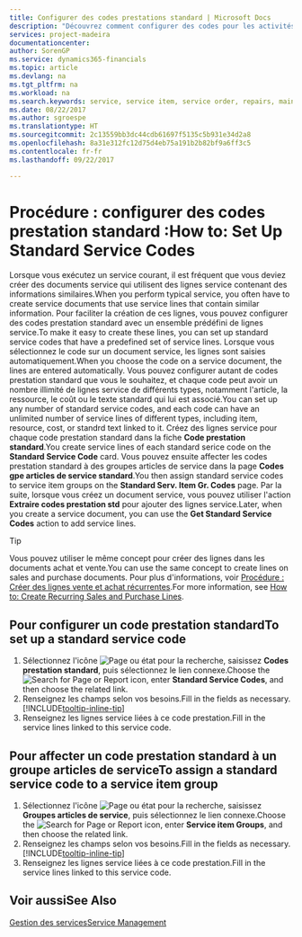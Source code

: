 ```yaml
---
title: Configurer des codes prestations standard | Microsoft Docs
description: "Découvrez comment configurer des codes pour les activités de service que vous effectuez souvent."
services: project-madeira
documentationcenter: 
author: SorenGP
ms.service: dynamics365-financials
ms.topic: article
ms.devlang: na
ms.tgt_pltfrm: na
ms.workload: na
ms.search.keywords: service, service item, service order, repairs, maintenance
ms.date: 08/22/2017
ms.author: sgroespe
ms.translationtype: HT
ms.sourcegitcommit: 2c13559bb3dc44cdb61697f5135c5b931e34d2a8
ms.openlocfilehash: 8a31e312fc12d75d4eb75a191b2b82bf9a6ff3c5
ms.contentlocale: fr-fr
ms.lasthandoff: 09/22/2017

---
```


# <a name="how-to-set-up-standard-service-codes"></a><span data-ttu-id="dde3c-103">Procédure : configurer des codes prestation standard :</span><span class="sxs-lookup"><span data-stu-id="dde3c-103">How to: Set Up Standard Service Codes</span></span>
<span data-ttu-id="dde3c-104">Lorsque vous exécutez un service courant, il est fréquent que vous deviez créer des documents service qui utilisent des lignes service contenant des informations similaires.</span><span class="sxs-lookup"><span data-stu-id="dde3c-104">When you perform typical service, you often have to create service documents that use service lines that contain similar information.</span></span> <span data-ttu-id="dde3c-105">Pour faciliter la création de ces lignes, vous pouvez configurer des codes prestation standard avec un ensemble prédéfini de lignes service.</span><span class="sxs-lookup"><span data-stu-id="dde3c-105">To make it easy to create these lines, you can set up standard service codes that have a predefined set of service lines.</span></span> <span data-ttu-id="dde3c-106">Lorsque vous sélectionnez le code sur un document service, les lignes sont saisies automatiquement.</span><span class="sxs-lookup"><span data-stu-id="dde3c-106">When you choose the code on a service document, the lines are entered automatically.</span></span> <span data-ttu-id="dde3c-107">Vous pouvez configurer autant de codes prestation standard que vous le souhaitez, et chaque code peut avoir un nombre illimité de lignes service de différents types, notamment l'article, la ressource, le coût ou le texte standard qui lui est associé.</span><span class="sxs-lookup"><span data-stu-id="dde3c-107">You can set up any number of standard service codes, and each code can have an unlimited number of service lines of different types, including item, resource, cost, or standrd text linked to it.</span></span> <span data-ttu-id="dde3c-108">Créez des lignes service pour chaque code prestation standard dans la fiche **Code prestation standard**.</span><span class="sxs-lookup"><span data-stu-id="dde3c-108">You create service lines of each standard serice code on the **Standard Service Code** card.</span></span> <span data-ttu-id="dde3c-109">Vous pouvez ensuite affecter les codes prestation standard à des groupes articles de service dans la page **Codes gpe articles de service standard**.</span><span class="sxs-lookup"><span data-stu-id="dde3c-109">You then assign standard service codes to service item groups on the **Standard Serv. Item Gr. Codes** page.</span></span> <span data-ttu-id="dde3c-110">Par la suite, lorsque vous créez un document service, vous pouvez utiliser l'action **Extraire codes prestation std** pour ajouter des lignes service.</span><span class="sxs-lookup"><span data-stu-id="dde3c-110">Later, when you create a service document, you can use the **Get Standard Service Codes** action to add service lines.</span></span>  
  
> [!Tip]
>  <span data-ttu-id="dde3c-111">Vous pouvez utiliser le même concept pour créer des lignes dans les documents achat et vente.</span><span class="sxs-lookup"><span data-stu-id="dde3c-111">You can use the same concept to create lines on sales and purchase documents.</span></span> <span data-ttu-id="dde3c-112">Pour plus d'informations, voir [Procédure : Créer des lignes vente et achat récurrentes](sales-how-work-standard-lines.md).</span><span class="sxs-lookup"><span data-stu-id="dde3c-112">For more information, see [How to: Create Recurring Sales and Purchase Lines](sales-how-work-standard-lines.md).</span></span>    
  
## <a name="to-set-up-a-standard-service-code"></a><span data-ttu-id="dde3c-113">Pour configurer un code prestation standard</span><span class="sxs-lookup"><span data-stu-id="dde3c-113">To set up a standard service code</span></span>    
1. <span data-ttu-id="dde3c-114">Sélectionnez l'icône ![Page ou état pour la recherche](media/ui-search/search_small.png "Page ou état pour la recherche"), saisissez **Codes prestation standard**, puis sélectionnez le lien connexe.</span><span class="sxs-lookup"><span data-stu-id="dde3c-114">Choose the ![Search for Page or Report](media/ui-search/search_small.png "Search for Page or Report icon") icon, enter **Standard Service Codes**, and then choose the related link.</span></span>  
2. <span data-ttu-id="dde3c-115">Renseignez les champs selon vos besoins.</span><span class="sxs-lookup"><span data-stu-id="dde3c-115">Fill in the fields as necessary.</span></span> [!INCLUDE[tooltip-inline-tip](includes/tooltip-inline-tip_md.md)]  
4. <span data-ttu-id="dde3c-116">Renseignez les lignes service liées à ce code prestation.</span><span class="sxs-lookup"><span data-stu-id="dde3c-116">Fill in the service lines linked to this service code.</span></span>  

## <a name="to-assign-a-standard-service-code-to-a-service-item-group"></a><span data-ttu-id="dde3c-117">Pour affecter un code prestation standard à un groupe articles de service</span><span class="sxs-lookup"><span data-stu-id="dde3c-117">To assign a standard service code to a service item group</span></span>
1. <span data-ttu-id="dde3c-118">Sélectionnez l'icône ![Page ou état pour la recherche](media/ui-search/search_small.png "Page ou état pour la recherche"), saisissez **Groupes articles de service**, puis sélectionnez le lien connexe.</span><span class="sxs-lookup"><span data-stu-id="dde3c-118">Choose the ![Search for Page or Report](media/ui-search/search_small.png "Search for Page or Report icon") icon, enter **Service item Groups**, and then choose the related link.</span></span>  
2. <span data-ttu-id="dde3c-119">Renseignez les champs selon vos besoins.</span><span class="sxs-lookup"><span data-stu-id="dde3c-119">Fill in the fields as necessary.</span></span> [!INCLUDE[tooltip-inline-tip](includes/tooltip-inline-tip_md.md)]
3. <span data-ttu-id="dde3c-120">Renseignez les lignes service liées à ce code prestation.</span><span class="sxs-lookup"><span data-stu-id="dde3c-120">Fill in the service lines linked to this service code.</span></span>  

## <a name="see-also"></a><span data-ttu-id="dde3c-121">Voir aussi</span><span class="sxs-lookup"><span data-stu-id="dde3c-121">See Also</span></span>
[<span data-ttu-id="dde3c-122">Gestion des services</span><span class="sxs-lookup"><span data-stu-id="dde3c-122">Service Management</span></span>](service-service.md)
